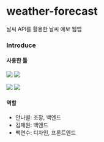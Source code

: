 # weather-forecast
날씨 API를 활용한 날씨 예보 웹앱


### Introduce

#### 사용한 툴

<p>
<img src="https://img.shields.io/badge/Vue.js-4FC08D?style=flat-square&logo=Vue.js&logoColor=white"/>
<img src="https://img.shields.io/badge/Sass-CC6699?style=flat-square&logo=Sass&logoColor=white"/>
</p>

<p>
<img src="https://img.shields.io/badge/Spring Boot-6DB33F?style=flat-square&logo=Spring Boot&logoColor=white"/>
<img src="https://img.shields.io/badge/MariaDB-003545?style=flat-square&logo=MariaDB&logoColor=white"/>
</p>

#### 역할

- 안나별: 조장, 백엔드
- 김재원: 백엔드
- 백연수: 디자인, 프론트엔드